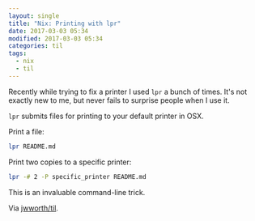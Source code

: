 ```yaml
---
layout: single
title: "Nix: Printing with lpr"
date: 2017-03-03 05:34
modified: 2017-03-03 05:34
categories: til
tags:
  - nix
  - til
---
```


Recently while trying to fix a printer I used `lpr` a bunch of times.
It's not exactly new to me, but never fails to surprise people when I use it.

`lpr` submits files for printing to your default printer in OSX.

Print a file:

```bash
lpr README.md
```

Print two copies to a specific printer:

```bash
lpr -# 2 -P specific_printer README.md
```

This is an invaluable command-line trick.

Via [jwworth/til](https://github.com/jwworth/til).
